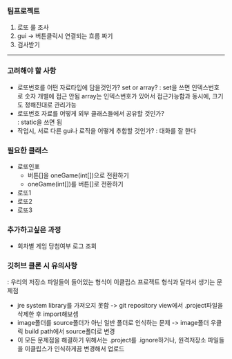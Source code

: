 ### 팀프로젝트    
1. 로또 룰 조사   
2. gui -> 버튼클릭시 연결되는 흐름 짜기  
3. 검사받기  

-----

### 고려해야 할 사항
 - 로또번호를 어떤 자료타입에 담을것인가? set or array?
  : set을 쓰면 인덱스번호로 숫자 개별에 접근 안됨 array는 인덱스번호가 있어서 접근가능함과 동시에, 크기도 정해진대로 관리가능
 - 로또번호 자료를 어떻게 외부 클래스들에서 공유할 것인가?  
  : static을 쓰면 됨
 - 작업시, 서로 다른 gui나 로직을 어떻게 추합할 것인가? 
  : 대화를 잘 한다
 
### 필요한 클래스 
 - 로또인포
   - 버튼[]을 oneGame(int[])으로 전환하기
   - oneGame(int[])를 버튼[]로 전환하기
 - 로또1
 - 로또2
 - 로또3
 
### 추가하고싶은 과정 
 - 회차별 게임 당첨여부 로그 조회
 
 ### 깃허브 클론 시 유의사항
  : 우리의 저장소 파일들이 들어있는 형식이 이클립스 프로젝트 형식과 달라서 생기는 문제점
 - jre system library를 가져오지 못함 -> git repository view에서 .project파일을 삭제한 후 import해보셈
 - image폴더를 source폴더가 아닌 일반 폴더로 인식하는 문제 -> image폴더 우클릭 build path에서 source폴더로 변경
 - 이 모든 문제점을 해결하기 위해서는 .project를 .ignore하거나, 원격저장소 파일들을 이클립스가 인식하게끔 변경해서 업로드 
